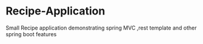 # Recipe-Application
Small Recipe application demonstrating spring MVC ,rest template and other spring boot features
